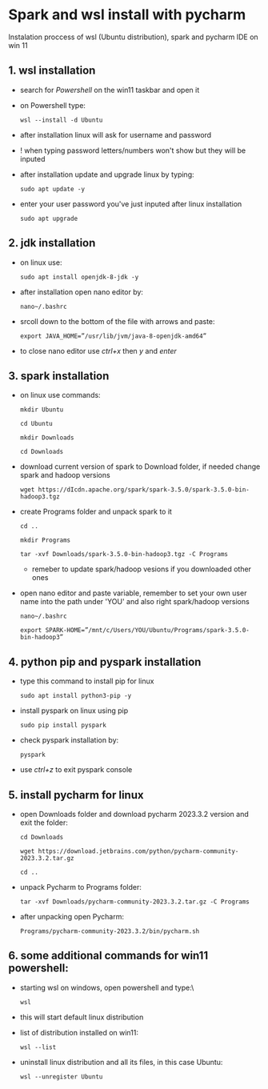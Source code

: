 # Spark and wsl install with pycharm
Instalation proccess of wsl (Ubuntu distribution), spark and pycharm IDE on win 11

## 1. wsl installation
* search for *Powershell* on the win11 taskbar and open it
* on Powershell type:

  ```
  wsl --install -d Ubuntu
  ```

* after installation linux will ask for username and password
* ! when typing password letters/numbers won't show but they will be inputed
* after installation update and upgrade linux by typing:

  ```
  sudo apt update -y
  ```

* enter your user password you've just inputed after linux installation

  ```
  sudo apt upgrade
  ```

## 2. jdk installation
* on linux use:

  ```
  sudo apt install openjdk-8-jdk -y
  ```

* after installation open nano editor by:

  ```
  nano~/.bashrc
  ```
  
* srcoll down to the bottom of the file with arrows and paste:
  
  ```
  export JAVA_HOME=”/usr/lib/jvm/java-8-openjdk-amd64”  
  ```
  
* to close nano editor use *ctrl+x* then *y* and *enter*

## 3. spark installation
* on linux use commands:
  
  ```
  mkdir Ubuntu
  ```
  ```
  cd Ubuntu
  ```
  ```
  mkdir Downloads
  ```
  ```
  cd Downloads
  ```
  
* download current version of spark to Download folder, if needed change spark and hadoop versions
  
  ```
  wget https://dIcdn.apache.org/spark/spark-3.5.0/spark-3.5.0-bin-hadoop3.tgz
  ```
  
* create Programs folder and unpack spark to it
  
  ```
  cd ..
  ```
  ```
  mkdir Programs
  ```
  ```
  tar -xvf Downloads/spark-3.5.0-bin-hadoop3.tgz -C Programs
  ```

  * remeber to update spark/hadoop vesions if you downloaded other ones
* open nano editor and paste variable, remember to set your own user name into the path under 'YOU' and also right spark/hadoop versions
  
  ```
  nano~/.bashrc
  ```
  
  ```
  export SPARK-HOME=”/mnt/c/Users/YOU/Ubuntu/Programs/spark-3.5.0-bin-hadoop3”
  ```
## 4. python pip and pyspark installation
* type this command to install pip for linux
  
  ```
  sudo apt install python3-pip -y
  ```

* install pyspark on linux using pip
  
  ```
  sudo pip install pyspark
  ```

* check pyspark installation by:
  
  ```
  pyspark
  ```

* use *ctrl+z* to exit pyspark console
## 5. install pycharm for linux
* open Downloads folder and download pycharm 2023.3.2 version and exit the folder:
  
  ```
  cd Downloads
  ```
  ```
  wget https://download.jetbrains.com/python/pycharm-community-2023.3.2.tar.gz
  ```
  ```
  cd ..
  ```

* unpack Pycharm to Programs folder:
  
  ```
  tar -xvf Downloads/pycharm-community-2023.3.2.tar.gz -C Programs
  ```

* after unpacking open Pycharm:
  
  ```
  Programs/pycharm-community-2023.3.2/bin/pycharm.sh
  ```

## 6. some additional commands for win11 powershell:
* starting wsl on windows, open powershell and type:\
  ```
  wsl
  ```
* this will start default linux distribution
  
* list of distribution installed on win11:
  ```
  wsl --list
  ```
* uninstall linux distribution and all its files, in this case Ubuntu:
  ```
  wsl --unregister Ubuntu
  ```

  

  

